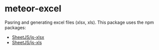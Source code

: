 meteor-excel
============

Pasring and generating excel files (xlsx, xls).
This package uses the npm packages:
* [SheetJS/js-xlsx](https://github.com/SheetJS/js-xlsx)
* [SheetJS/js-xls](https://github.com/SheetJS/js-xls)
